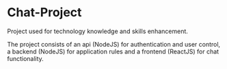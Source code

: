 # Chat-Project
Project used for technology knowledge and skills enhancement.

The project consists of an api (NodeJS) for authentication and user control, a backend (NodeJS) for application rules and a frontend (ReactJS) for chat functionality.
